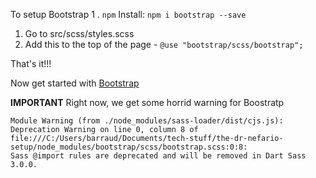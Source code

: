 To setup Bootstrap
1 . `npm` Install: `npm i bootstrap --save`
1. Go to src/scss/styles.scss
1. Add this to the top of the page - `@use "bootstrap/scss/bootstrap";`

That's it!!!

Now get started with [Bootstrap](https://getbootstrap.com/docs/5.3/getting-started/introduction/)

**IMPORTANT** Right now, we get some horrid warning for Boostratp
```
Module Warning (from ./node_modules/sass-loader/dist/cjs.js):
Deprecation Warning on line 0, column 8 of file:///C:/Users/barraud/Documents/tech-stuff/the-dr-nefario-setup/node_modules/bootstrap/scss/bootstrap.scss:0:8:
Sass @import rules are deprecated and will be removed in Dart Sass 3.0.0.
```

